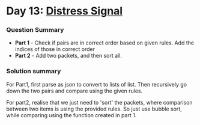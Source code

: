 # Day 13: [Distress Signal](https://adventofcode.com/2022/day/13)

### Question Summary
- **Part 1** - Check if pairs are in correct order based on given rules. Add the indices of those in correct order
- **Part 2** - Add two packets, and then sort all. 

### Solution summary 

For Part1, first parse as json to convert to lists of list. Then recursively go down the two pairs and compare using the given rules. 

For part2, realise that we just need to 'sort' the packets, where comparison between two items is using the provided rules. So just use bubble sort, while comparing using the function created in part 1.


